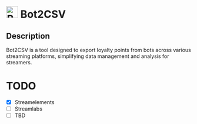 # <img src="https://github.com/GoWMan813/Bot2CSV/assets/33267417/a03c8b8a-560e-4321-b526-3b59f869d9a9" alt="Bot2CSV" width="32" height="32" /> Bot2CSV


## Description
Bot2CSV is a tool designed to export loyalty points from bots across various streaming platforms, simplifying data management and analysis for streamers.


# TODO
- [x] Streamelements
- [ ] Streamlabs
- [ ] TBD

